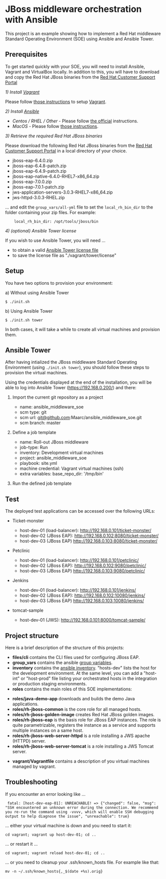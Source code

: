 # JBoss middleware orchestration with Ansible

This project is an example showing how to implement a Red Hat middleware Standard Operating Environment (SOE) using Ansible and Ansible Tower.

## Prerequisites

To get started quickly with your SOE, you will need to install Ansible, Vagrant and VirtualBox locally. In addition to this, you will have to download and copy the Red Hat JBoss binaries from the [Red Hat Customer Support Portal](https://www.redhat.com/wapps/sso/login.html?redirect=https%3A%2F%2Faccess.redhat.com%2Fjbossnetwork%2Frestricted%2FlistSoftware.html)

*1) Install [Vagrant](https://www.vagrantup.com/)*

Please follow [those instructions](https://www.vagrantup.com/docs/installation/) to setup [Vagrant](https://www.vagrantup.com/).

*2) Install [Ansible](https://www.ansible.com/)*

* *Centos / RHEL / Other* - Please follow [the official](https://docs.ansible.com/ansible/intro_installation.html) instructions.
* *MacOS* - Please follow [those instructions](https://valdhaus.co/writings/ansible-mac-osx/).

*3) Retrieve the required Red Hat JBoss binaries*

Please download the following Red Hat JBoss binaries from the [Red Hat Customer Support Portal](https://www.redhat.com/wapps/sso/login.html?redirect=https%3A%2F%2Faccess.redhat.com%2Fjbossnetwork%2Frestricted%2FlistSoftware.html) in a local directory of your choice.

* jboss-eap-6.4.0.zip
* jboss-eap-6.4.8-patch.zip
* jboss-eap-6.4.9-patch.zip
* jboss-eap-native-6.4.0-RHEL7-x86_64.zip
* jboss-eap-7.0.0.zip
* jboss-eap-7.0.1-patch.zip
* jws-application-servers-3.0.3-RHEL7-x86_64.zip
* jws-httpd-3.0.3-RHEL.zip

... and edit the `group_vars/all-yml` file to set the `local_rh_bin_dir` to the folder containing your zip files. For example:

		local_rh_bin_dir: /opt/tools/jboss/bin

*4) (optional) Ansible Tower license*

If you wish to use Ansible Tower, you will need ...

* to obtain a valid [Ansible Tower license file](https://www.ansible.com/license)
* to save the license file as "./vagrant/tower/license"


## Setup

You have two options to provision your environment:

a) Without using Ansible Tower

	$ ./init.sh

b) Using Ansible Tower

	$ ./init.sh tower

In both cases, it will take a while to create all virtual machines and provision them.


## Ansible Tower

After having intialized the JBoss middleware Standard Operating Environment (using  `./init.sh tower`), you should follow these steps to provision the virtual machines.

Using the credentials displayed at the end of the installation, you will be able to log into Ansible Tower (https://192.168.0.200/) and there:

1. Import the current git repository as a project
    - name: ansible_middleware_soe
    - scm type: git
    - scm url: git@github.com:Maarc/ansible_middleware_soe.git
    - scm branch: master

2. Define a job template
    - name: Roll-out JBoss middleware
    - job-type: Run
    - inventory: Development virtual machines
    - project: ansible_middleware_soe
    - playbook: site.yml
    - machine credential: Vagrant virtual machines (ssh)
    - extra variables:  base_repo_dir: '/tmp/bin'

3. Run the defined job template


## Test

The deployed test applications can be accessed over the following URLs:

* Ticket-monster
  - host-dev-01 (load-balancer): http://192.168.0.101/ticket-monster/
  - host-dev-02 (JBoss EAP): http://192.168.0.102:8080/ticket-monster/
  - host-dev-03 (JBoss EAP) http://192.168.0.103:8080/ticket-monster/

* Petclinic
  - host-dev-01 (load-balancer): http://192.168.0.101/petclinic/
  - host-dev-02 (JBoss EAP): http://192.168.0.102:9080/petclinic/
  - host-dev-03 (JBoss EAP) http://192.168.0.103:9080/petclinic/

* Jenkins
  - host-dev-01 (load-balancer): http://192.168.0.101/jenkins/
  - host-dev-02 (JBoss EAP): http://192.168.0.102:10080/jenkins/
  - host-dev-03 (JBoss EAP) http://192.168.0.103:10080/jenkins/

* tomcat-sample
  - host-dev-01 (JWS): http://192.168.0.101:8000/tomcat-sample/


## Project structure

Here is a brief description of the structure of this projects:

* **files/cli** contains the CLI files used for configuring JBoss EAP.
* **group_vars** contains the ansible [group variables](https://docs.ansible.com/ansible/playbooks_variables.html).
* **inventory** contains the [ansible inventory](https://docs.ansible.com/ansible/intro_inventory.html). "hosts-dev" lists the host for the development environment. At the same level, you can add a "host-int" or "host-prod" file listing your orchestrated hosts in the integration or production staging environments.
* **roles** contains the main roles of this SOE implementations:
 - **roles/java-demo-app** downloads and builds the demo Java applications.
 - **roles/rh-jboss-common** is the core role for all managed hosts.
 - **roles/rh-jboss-golden-image** creates Red Hat JBoss golden images.
 - **roles/rh-jboss-eap** is the basis role for JBoss EAP instances. The role is quite parametrizable, registers the instance as a service and supports multiple instances on a same host.
 - **roles/rh-jboss-web-server-httpd** is a role installing a JWS apache (HTTPD) server.
 - **roles/rh-jboss-web-server-tomcat** is a role installing a JWS Tomcat server.
* **vagrant/Vagrantfile** contains a description of you virtual machines managed by vagrant.



## Troubleshooting

If you encounter an error looking like ...

	 fatal: [host-dev-eap-01]: UNREACHABLE! => {"changed": false, "msg": "SSH encountered an unknown error during the connection. We recommend you re-run the command using -vvvv, which will enable SSH debugging output to help diagnose the issue", "unreachable": true}

... either your virtual machine is down and you need to start it:

    cd vagrant; vagrant up host-dev-01; cd ..

... or restart it ...

    cd vagrant; vagrant reload host-dev-01; cd ..

... or you need to cleanup your .ssh/known_hosts file. For example like that:

    mv -n ~/.ssh/known_hosts{,_$(date +%s).orig}
